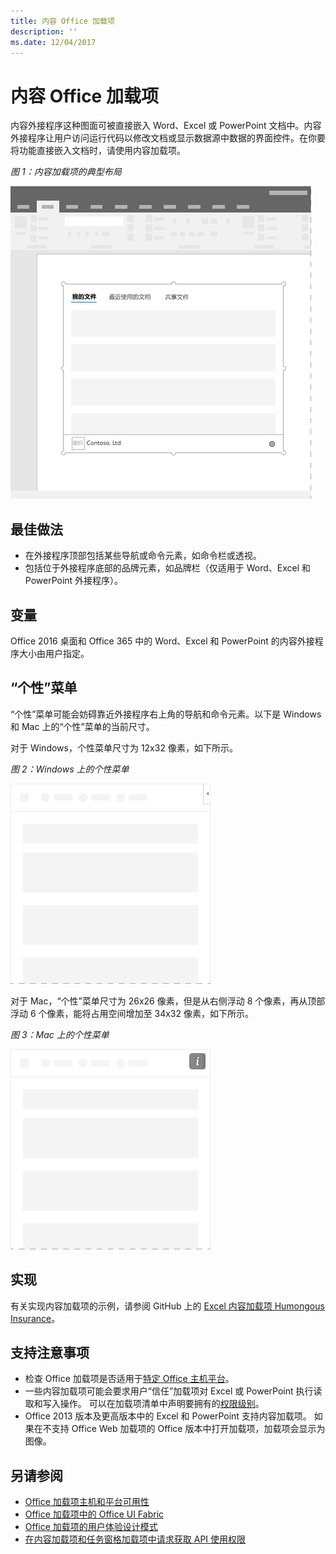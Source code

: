 ```yaml
---
title: 内容 Office 加载项
description: ''
ms.date: 12/04/2017
---
```




# <a name="content-office-add-ins"></a>内容 Office 加载项

内容外接程序这种图面可被直接嵌入 Word、Excel 或 PowerPoint 文档中。内容外接程序让用户访问运行代码以修改文档或显示数据源中数据的界面控件。在你要将功能直接嵌入文档时，请使用内容加载项。  

*图 1：内容加载项的典型布局*

![显示内容加载项的典型布局的示例图像。](../images/overview-with-app-content.png)

## <a name="best-practices"></a>最佳做法

- 在外接程序顶部包括某些导航或命令元素，如命令栏或透视。
- 包括位于外接程序底部的品牌元素，如品牌栏（仅适用于 Word、Excel 和 PowerPoint 外接程序）。

## <a name="variants"></a>变量

Office 2016 桌面和 Office 365 中的 Word、Excel 和 PowerPoint 的内容外接程序大小由用户指定。

## <a name="personality-menu"></a>“个性”菜单

“个性”菜单可能会妨碍靠近外接程序右上角的导航和命令元素。以下是 Windows 和 Mac 上的“个性”菜单的当前尺寸。

对于 Windows，个性菜单尺寸为 12x32 像素，如下所示。

*图 2：Windows 上的个性菜单* 

![显示 Windows 桌面上个性菜单的图像](../images/personality-menu-win.png)


对于 Mac，“个性”菜单尺寸为 26x26 像素，但是从右侧浮动 8 个像素，再从顶部浮动 6 个像素，能将占用空间增加至 34x32 像素，如下所示。

*图 3：Mac 上的个性菜单*

![显示 Mac 桌面上个性菜单的图像](../images/personality-menu-mac.png)

## <a name="implementation"></a>实现

有关实现内容加载项的示例，请参阅 GitHub 上的 [Excel 内容加载项 Humongous Insurance](https://github.com/OfficeDev/Excel-Content-Add-in-Humongous-Insurance)。

## <a name="support-considerations"></a>支持注意事项
- 检查 Office 加载项是否适用于[特定 Office 主机平台](/overview/office-add-in-availability.md)。 
- 一些内容加载项可能会要求用户“信任”加载项对 Excel 或 PowerPoint 执行读取和写入操作。 可以在加载项清单中声明要拥有的[权限级别](/develop/requesting-permissions-for-api-use-in-content-and-task-pane-add-ins.md)。  
- Office 2013 版本及更高版本中的 Excel 和 PowerPoint 支持内容加载项。 如果在不支持 Office Web 加载项的 Office 版本中打开加载项，加载项会显示为图像。

## <a name="see-also"></a>另请参阅
- [Office 加载项主机和平台可用性](/overview/office-add-in-availability.md)
- [Office 加载项中的 Office UI Fabric](office-ui-fabric.md) 
- [Office 加载项的用户体验设计模式](ux-design-patterns.md)
- [在内容加载项和任务窗格加载项中请求获取 API 使用权限](/develop/requesting-permissions-for-api-use-in-content-and-task-pane-add-ins.md)
